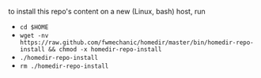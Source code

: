 to install this repo's content on a new (Linux, bash) host, run
 * `cd $HOME`
 * `wget -nv https://raw.github.com/fwmechanic/homedir/master/bin/homedir-repo-install && chmod -x homedir-repo-install`
 * `./homedir-repo-install`
 * `rm ./homedir-repo-install`
